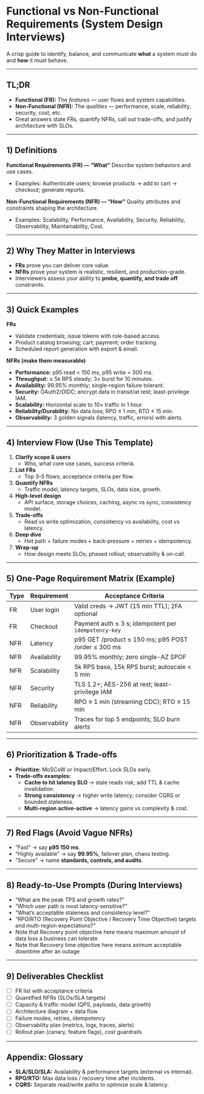 # Functional vs Non-Functional Requirements (System Design Interviews)

A crisp guide to identify, balance, and communicate **what** a system must do and **how** it must behave.

---

## TL;DR
- **Functional (FR):** The *features* — user flows and system capabilities.
- **Non-Functional (NFR):** The *qualities* — performance, scale, reliability, security, cost, etc.
- Great answers state FRs, quantify NFRs, call out trade-offs, and justify architecture with SLOs.

---

## 1) Definitions

**Functional Requirements (FR) — “What”**
Describe system behaviors and use cases.
- Examples: Authenticate users; browse products → add to cart → checkout; generate reports.

**Non-Functional Requirements (NFR) — “How”**
Quality attributes and constraints shaping the architecture.
- Examples: Scalability, Performance, Availability, Security, Reliability, Observability, Maintainability, Cost.

---

## 2) Why They Matter in Interviews
- **FRs** prove you can deliver core value.
- **NFRs** prove your system is realistic, resilient, and production-grade.
- Interviewers assess your ability to **probe, quantify, and trade off** constraints.

---

## 3) Quick Examples

**FRs**
- Validate credentials; issue tokens with role-based access.
- Product catalog browsing; cart; payment; order tracking.
- Scheduled report generation with export & email.

**NFRs (make them measurable)**
- **Performance:** p95 read < 150 ms, p95 write < 300 ms.
- **Throughput:** ≥ 5k RPS steady; 3× burst for 10 minutes.
- **Availability:** 99.95% monthly; single-region failure tolerant.
- **Security:** OAuth2/OIDC; encrypt data in transit/at rest; least-privilege IAM.
- **Scalability:** Horizontal scale to 10× traffic in 1 hour.
- **Reliability/Durability:** No data loss; RPO ≤ 1 min, RTO ≤ 15 min.
- **Observability:** 3 golden signals (latency, traffic, errors) with alerts.

---

## 4) Interview Flow (Use This Template)

1. **Clarify scope & users**
   - Who, what core use cases, success criteria.
2. **List FRs**
   - Top 3–5 flows; acceptance criteria per flow.
3. **Quantify NFRs**
   - Traffic model, latency targets, SLOs, data size, growth.
4. **High-level design**
   - API surface, storage choices, caching, async vs sync, consistency model.
5. **Trade-offs**
   - Read vs write optimization, consistency vs availability, cost vs latency.
6. **Deep dive**
   - Hot path + failure modes + back-pressure + retries + idempotency.
7. **Wrap-up**
   - How design meets SLOs; phased rollout; observability & on-call.

---

## 5) One-Page Requirement Matrix (Example)

| Type | Requirement | Acceptance Criteria |
|---|---|---|
| FR | User login | Valid creds → JWT (15 min TTL); 2FA optional |
| FR | Checkout | Payment auth ≤ 3 s; idempotent per `idempotency-key` |
| NFR | Latency | p95 GET /product ≤ 150 ms; p95 POST /order ≤ 300 ms |
| NFR | Availability | 99.95% monthly; zero single-AZ SPOF |
| NFR | Scalability | 5k RPS base, 15k RPS burst; autoscale < 5 min |
| NFR | Security | TLS 1.2+; AES-256 at rest; least-privilege IAM |
| NFR | Reliability | RPO ≤ 1 min (streaming CDC); RTO ≤ 15 min |
| NFR | Observability | Traces for top 5 endpoints; SLO burn alerts |

---

## 6) Prioritization & Trade-offs
- **Prioritize:** MoSCoW or Impact/Effort. Lock SLOs early.
- **Trade-offs examples:**
  - **Cache to hit latency SLO** → stale reads risk; add TTL & cache invalidation.
  - **Strong consistency** → higher write latency; consider CQRS or bounded staleness.
  - **Multi-region active-active** → latency gains vs complexity & cost.

---

## 7) Red Flags (Avoid Vague NFRs)
- “Fast” → say **p95 150 ms**.
- “Highly available” → say **99.95%**, failover plan, chaos testing.
- “Secure” → name **standards, controls, and audits**.

---

## 8) Ready-to-Use Prompts (During Interviews)
- “What are the peak TPS and growth rates?”
- “Which user path is most latency-sensitive?”
- “What’s acceptable staleness and consistency level?”
- “RPO/RTO (Recovery Point Objective / Recovery Time Objective) targets and multi-region expectations?”
- Note that Recovery point objective here means maximum amount of data loss a business can tolerate
- Note that Recovery time objective here means aximum acceptable downtime after an outage

---

## 9) Deliverables Checklist
- [ ] FR list with acceptance criteria
- [ ] Quantified NFRs (SLOs/SLA targets)
- [ ] Capacity & traffic model (QPS, payloads, data growth)
- [ ] Architecture diagram + data flow
- [ ] Failure modes, retries, idempotency
- [ ] Observability plan (metrics, logs, traces, alerts)
- [ ] Rollout plan (canary, feature flags), cost guardrails

---

## Appendix: Glossary
- **SLA/SLO/SLA:** Availability & performance targets (external vs internal).
- **RPO/RTO:** Max data loss / recovery time after incidents.
- **CQRS:** Separate read/write paths to optimize scale & latency.

